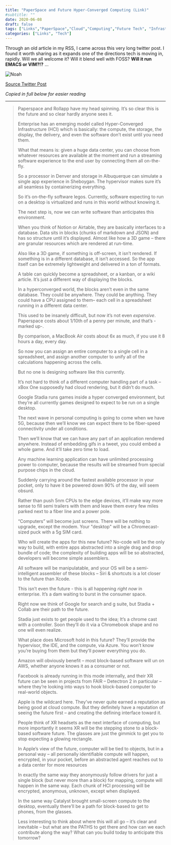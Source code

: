 ```yaml
---
title: "PaperSpace and Future Hyper-Converged Computing (Link)"
#subtitle: ""
date: 2020-06-08
draft: false
tags: ["Links","PaperSpace","Cloud","Computing","Future Tech", "Infrastructure", "Stadia"]
categories: ["Links", "Tech"]
---
```


Through an old article in my RSS, I came across this very long twitter post. I found it worth sharing as it expands one of the directions tech is moving in, rapidly. Will we all welcome it? Will it blend well with FOSS? **Will it run EMACS or VIM?!?** ...

![Noah](/Noah.jpg)

[Source Twitter Post](https://twitter.com/nrose/status/1210698393355460608)

*Copied in full below for easier reading*

---

> Paperspace and Rollapp have my head spinning. It’s so clear this is the future and so clear hardly anyone sees it.
>
> Enterprise has an emerging model called Hyper-Converged Infrastructure (HCI) which is basically: the compute, the storage, the display, the delivery, and even the software don’t exist until you need them.
>
> What that means is: given a huge data center, you can choose from whatever resources are available at the moment and run a streaming software experience to the end user by connecting them all on-the-fly.
>
> So a processor in Denver and storage in Albuquerque can simulate a single app experience in Sheboygan. The hypervisor makes sure it’s all seamless by containerizing everything.
>
> So it’s on-the-fly software legos. Currently, software expecting to run on a desktop is virtualized and runs in this world without knowing it. 
>
> The next step is, now we can write software than anticipates this environment.
>
> When you think of Notion or Airtable, they are basically interfaces to a database. Data sits in blocks (chunks of markdown and JSON) and has so structure until it’s displayed. Almost like how a 3D game – there are granular  resources which are rendered at run-time.
>
> Also like a 3D game, if something is off-screen, it isn’t rendered. If something is in a different database, it isn’t accessed. So the app itself can be extremely lightweight and delivered in a ton of formats.
>
> A table can quickly become a spreadsheet, or a kanban, or a wiki article. It’s just a different way of displaying the blocks.
>
> In a hyperconverged world, the blocks aren’t even in the same database. They could be anywhere. They could be anything. They could have a CPU assigned to them– each cell in a spreadsheet running in a different data center.
>
> This used to be insanely difficult, but now it’s not even _expensive_. Paperspace costs about 1/10th of a penny per minute, and that’s -marked up-. 
>
> By comparison, a MacBook Air costs about 6x as much, if you use it 8 hours a day, every day.
>
> So now you can assign an entire computer to a single cell in a spreadsheet, and assign another computer to unify all of the calculations happening across the cells. 
>
> But no one is designing software like this currently.
>
> It’s not hard to think of a different computer handling part of a task – xBox One supposedly had cloud rendering, but it didn’t do much.
>
> Google Stadia runs games inside a hyper converged environment, but they’re all currently games designed to expect to be run on a single desktop.
>
> The next wave in personal computing is going to come when we have 5G, because then we’ll know we can expect there to be fiber-speed connectivity under all conditions.
>
> Then we’ll know that we can have any part of an application rendered anywhere. Instead of embedding gifs in a tweet,  you could embed a whole game. And it’ll take zero time to load.
>
> Any machine learning application can have unlimited processing power to computer, because the results will be streamed from special purpose chips in the cloud.
>
> Suddenly carrying around the fastest available processor in your pocket, only to have it be powered down 90% of the day, will seem obsurd.
>
> Rather than push 5nm CPUs to the edge devices, it’ll make way more sense to fill semi trailers with them and leave them every few miles parked next to a fiber line and a power pole.
>
> “Computers” will become just screens. There will be nothing to upgrade, except the modem. Your "desktop" will be a Chromecast-sized puck with a 5g SIM card.
>
> Who will create the apps for this new future? No-code will be the only way to build, with entire apps abstracted into a single drag and drop bundle of code; the complexity of building apps will be so abstracted, developers will become simple assemblers.
>
> All software will be manipulatable, and your OS will be a semi-intelligent assembler of these blocks – Siri & shortcuts is a lot closer to the future than Xcode.
>
> This isn’t even the future - this is all happening *right now* in enterprise. It’s a dam waiting to burst in the consumer space.
>
> Right now we think of Google for search and g suite, but Stadia + Collab are their path to the future.
>
> Stadia just exists to get people used to the idea; It’s a chrome cast with a controller. Soon they’ll do it via a Chromebook shape and no one will even realize.
>
> What place does Microsoft hold in this future? They’ll provide the hypervisor, the IDE, and the compute, via Azure. You won’t know you’re buying from them but they’ll power everything you do.
>
> Amazon will obviously benefit – most block-based software will un on AWS, whether anyone knows it as a consumer or not.
>
> Facebook is already running in this mode internally, and their XR future can be seen in projects from FAIR – Detectron 2 in particular – where they’re looking into ways to hook block-based computer to real-world objects.
>
> Apple is the wildcard here. They’ve never quite earned a reputation as being good at cloud compute. But they definitely have a reputation of seeing the future first – and creating the defining interface toward it.
>
> People think of XR headsets as the next interface of computing, but more importantly it seems XR will be the stepping stone to a block-based software future. The glasses are just the gimmick to get you to stop expecting a glowing rectangle.
>
> In Apple’s view of the future, computer will be tied to objects, but in a personal way – all personally identifiable compute will happen, encrypted, in your pocket, before an abstracted agent reaches out to a data center for more resources
>
> In exactly the same way they anonymously follow drivers for just a single block (but never more than a block) for mapping, compute will happen in the same way. Each chunk of HCI processing will be encrypted, anonymous, unknown, except when displayed.
>
> In the same way Catalyst brought small-screen compute to the desktop, eventually there’ll be a path for block-based to get to phones, from the glasses.
>
> Less interesting to think about where this will all go – it’s clear and inevitable – but what are the PATHS to get there and how can we each contribute along the way? What can you build today to anticipate this tomorrow?